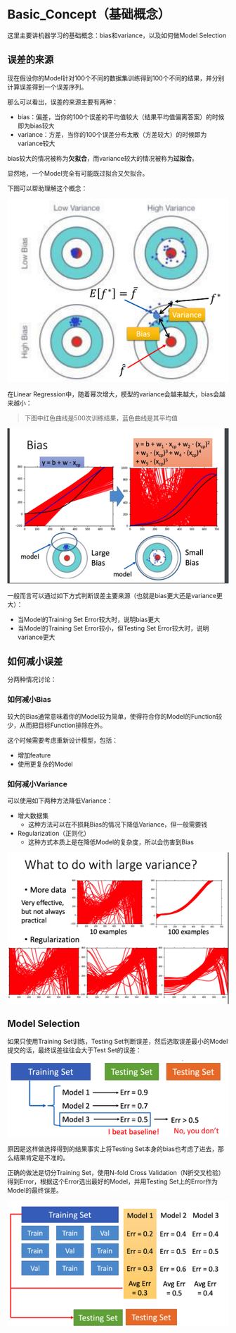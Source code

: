 # Basic_Concept（基础概念）

这里主要讲机器学习的基础概念：bias和variance，以及如何做Model Selection

## 误差的来源

现在假设你的Model针对100个不同的数据集训练得到100个不同的结果，并分别计算误差得到一个误差序列。

那么可以看出，误差的来源主要有两种：

+ bias：偏差，当你的100个误差的平均值较大（结果平均值偏离答案）的时候即为bias较大
+ variance：方差，当你的100个误差分布太散（方差较大）的时候即为variance较大

bias较大的情况被称为**欠拟合**，而variance较大的情况被称为**过拟合**。

显然地，一个Model完全有可能既过拟合又欠拟合。

下图可以帮助理解这个概念：

<img src="img/2.png" />

在Linear Regression中，随着幂次增大，模型的variance会越来越大，bias会越来越小：

> 下图中红色曲线是500次训练结果，蓝色曲线是其平均值

<img src="img/3.png" />

一般而言可以通过如下方式判断误差主要来源（也就是bias更大还是variance更大）：

+ 当Model的Training Set Error较大时，说明bias更大
+ 当Model的Training Set Error较小，但Testing Set Error较大时，说明variance更大

## 如何减小误差

分两种情况讨论：

### 如何减小Bias

较大的Bias通常意味着你的Model较为简单，使得符合你的Model的Function较少，从而把目标Function排除在外。

这个时候需要考虑重新设计模型，包括：

+ 增加feature
+ 使用更复杂的Model

### 如何减小Variance

可以使用如下两种方法降低Variance：

+ 增大数据集
  + 这种方法可以在不损耗Bias的情况下降低Variance，但一般需要钱
+ Regularization（正则化）
  + 这种方式本质上是在降低Model的复杂度，所以会伤害到Bias

<img src="img/4.png" />

## Model Selection

如果只使用Training Set训练，Testing Set判断误差，然后选取误差最小的Model提交的话，最终误差往往会大于Test Set的误差：

<img src="img/5.png" />

原因是这样做选择得到的结果事实上将Testing Set本身的bias也考虑了进去，那么结果肯定是不准的。

正确的做法是切分Training Set，使用N-fold Cross Validation（N折交叉检验）得到Error，根据这个Error选出最好的Model，并用Testing Set上的Error作为Model的最终误差。

<img src="img/6.png" />